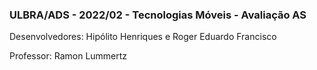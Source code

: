 <h3>ULBRA/ADS - 2022/02 - Tecnologias Móveis - Avaliação AS</h3>
<p>Desenvolvedores: Hipólito Henriques e Roger Eduardo Francisco</p>
<p>Professor: Ramon Lummertz</p>
